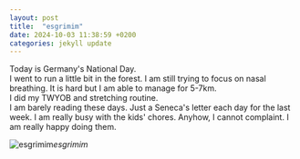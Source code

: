 ```yaml
---
layout: post
title:  "esgrimim"
date: 2024-10-03 11:38:59 +0200
categories: jekyll update
---
```


Today is Germany's National Day.   
I went to run a little bit in the forest. I am still trying to focus on nasal breathing. It is hard but I am able to manage for 5-7km.   
I did my TWYOB and stretching routine.   
I am barely reading these days. Just a Seneca's letter each day for the last week. I am really busy with the kids' chores. Anyhow, I cannot complaint. I am really happy doing them.   






![esgrimim]()*esgrimim*&nbsp;



[jekyll-docs]: https://jekyllrb.com/docs/home
[jekyll-gh]:   https://github.com/jekyll/jekyll
[jekyll-talk]: https://talk.jekyllrb.com/
